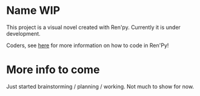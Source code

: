 # Name WIP

This project is a visual novel created with Ren'py. Currently it is under development.

Coders, see [here](https://www.renpy.org/doc/html/) for more information on how to code in Ren'Py!

# More info to come

Just started brainstorming / planning / working. Not much to show for now.
